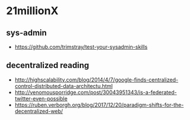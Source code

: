 # 21millionX

## sys-admin
- https://github.com/trimstray/test-your-sysadmin-skills

## decentralized reading
- http://highscalability.com/blog/2014/4/7/google-finds-centralized-control-distributed-data-architectu.html
- http://venomousporridge.com/post/30043951343/is-a-federated-twitter-even-possible
- https://ruben.verborgh.org/blog/2017/12/20/paradigm-shifts-for-the-decentralized-web/
